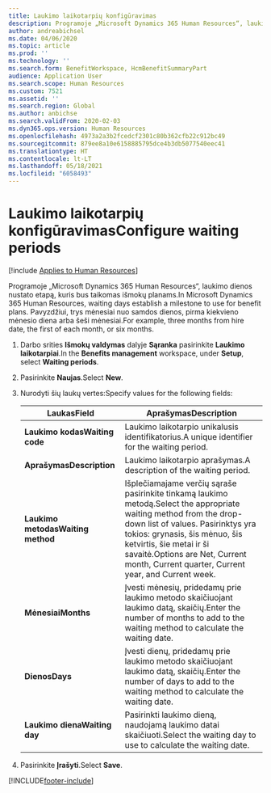 ```yaml
---
title: Laukimo laikotarpių konfigūravimas
description: Programoje „Microsoft Dynamics 365 Human Resources“, laukimo dienos nustato etapą, kuris bus taikomas išmokų planams.
author: andreabichsel
ms.date: 04/06/2020
ms.topic: article
ms.prod: ''
ms.technology: ''
ms.search.form: BenefitWorkspace, HcmBenefitSummaryPart
audience: Application User
ms.search.scope: Human Resources
ms.custom: 7521
ms.assetid: ''
ms.search.region: Global
ms.author: anbichse
ms.search.validFrom: 2020-02-03
ms.dyn365.ops.version: Human Resources
ms.openlocfilehash: 4973a2a3b2fcedcf2301c80b362cfb22c912bc49
ms.sourcegitcommit: 879ee8a10e6158885795dce4b3db5077540eec41
ms.translationtype: HT
ms.contentlocale: lt-LT
ms.lasthandoff: 05/18/2021
ms.locfileid: "6058493"
---
```

# <a name="configure-waiting-periods"></a><span data-ttu-id="f62e9-103">Laukimo laikotarpių konfigūravimas</span><span class="sxs-lookup"><span data-stu-id="f62e9-103">Configure waiting periods</span></span>

[!include [Applies to Human Resources](../includes/applies-to-hr.md)]

<span data-ttu-id="f62e9-104">Programoje „Microsoft Dynamics 365 Human Resources“, laukimo dienos nustato etapą, kuris bus taikomas išmokų planams.</span><span class="sxs-lookup"><span data-stu-id="f62e9-104">In Microsoft Dynamics 365 Human Resources, waiting days establish a milestone to use for benefit plans.</span></span> <span data-ttu-id="f62e9-105">Pavyzdžiui, trys mėnesiai nuo samdos dienos, pirma kiekvieno mėnesio diena arba šeši mėnesiai.</span><span class="sxs-lookup"><span data-stu-id="f62e9-105">For example, three months from hire date, the first of each month, or six months.</span></span>   

1. <span data-ttu-id="f62e9-106">Darbo srities **Išmokų valdymas** dalyje **Sąranka** pasirinkite **Laukimo laikotarpiai**.</span><span class="sxs-lookup"><span data-stu-id="f62e9-106">In the **Benefits management** workspace, under **Setup**, select **Waiting periods**.</span></span>

2. <span data-ttu-id="f62e9-107">Pasirinkite **Naujas**.</span><span class="sxs-lookup"><span data-stu-id="f62e9-107">Select **New**.</span></span>

3. <span data-ttu-id="f62e9-108">Nurodyti šių laukų vertes:</span><span class="sxs-lookup"><span data-stu-id="f62e9-108">Specify values for the following fields:</span></span>

   | <span data-ttu-id="f62e9-109">Laukas</span><span class="sxs-lookup"><span data-stu-id="f62e9-109">Field</span></span> | <span data-ttu-id="f62e9-110">Aprašymas</span><span class="sxs-lookup"><span data-stu-id="f62e9-110">Description</span></span> |
   | --- | --- |
   | <span data-ttu-id="f62e9-111">**Laukimo kodas**</span><span class="sxs-lookup"><span data-stu-id="f62e9-111">**Waiting code**</span></span> | <span data-ttu-id="f62e9-112">Laukimo laikotarpio unikalusis identifikatorius.</span><span class="sxs-lookup"><span data-stu-id="f62e9-112">A unique identifier for the waiting period.</span></span> |
   | <span data-ttu-id="f62e9-113">**Aprašymas**</span><span class="sxs-lookup"><span data-stu-id="f62e9-113">**Description**</span></span> | <span data-ttu-id="f62e9-114">Laukimo laikotarpio aprašymas.</span><span class="sxs-lookup"><span data-stu-id="f62e9-114">A description of the waiting period.</span></span> |
   | <span data-ttu-id="f62e9-115">**Laukimo metodas**</span><span class="sxs-lookup"><span data-stu-id="f62e9-115">**Waiting method**</span></span> | <span data-ttu-id="f62e9-116">Išplečiamajame verčių sąraše pasirinkite tinkamą laukimo metodą.</span><span class="sxs-lookup"><span data-stu-id="f62e9-116">Select the appropriate waiting method from the drop-down list of values.</span></span> <span data-ttu-id="f62e9-117">Pasirinktys yra tokios: grynasis, šis mėnuo, šis ketvirtis, šie metai ir ši savaitė.</span><span class="sxs-lookup"><span data-stu-id="f62e9-117">Options are Net, Current month, Current quarter, Current year, and Current week.</span></span> |
   | <span data-ttu-id="f62e9-118">**Mėnesiai**</span><span class="sxs-lookup"><span data-stu-id="f62e9-118">**Months**</span></span> | <span data-ttu-id="f62e9-119">Įvesti mėnesių, pridedamų prie laukimo metodo skaičiuojant laukimo datą, skaičių.</span><span class="sxs-lookup"><span data-stu-id="f62e9-119">Enter the number of months to add to the waiting method to calculate the waiting date.</span></span> |
   | <span data-ttu-id="f62e9-120">**Dienos**</span><span class="sxs-lookup"><span data-stu-id="f62e9-120">**Days**</span></span> | <span data-ttu-id="f62e9-121">Įvesti dienų, pridedamų prie laukimo metodo skaičiuojant laukimo datą, skaičių.</span><span class="sxs-lookup"><span data-stu-id="f62e9-121">Enter the number of days to add to the waiting method to calculate the waiting date.</span></span> |
   | <span data-ttu-id="f62e9-122">**Laukimo diena**</span><span class="sxs-lookup"><span data-stu-id="f62e9-122">**Waiting day**</span></span> | <span data-ttu-id="f62e9-123">Pasirinkti laukimo dieną, naudojamą laukimo datai skaičiuoti.</span><span class="sxs-lookup"><span data-stu-id="f62e9-123">Select the waiting day to use to calculate the waiting date.</span></span> |

4. <span data-ttu-id="f62e9-124">Pasirinkite **Įrašyti**.</span><span class="sxs-lookup"><span data-stu-id="f62e9-124">Select **Save**.</span></span>


[!INCLUDE[footer-include](../includes/footer-banner.md)]